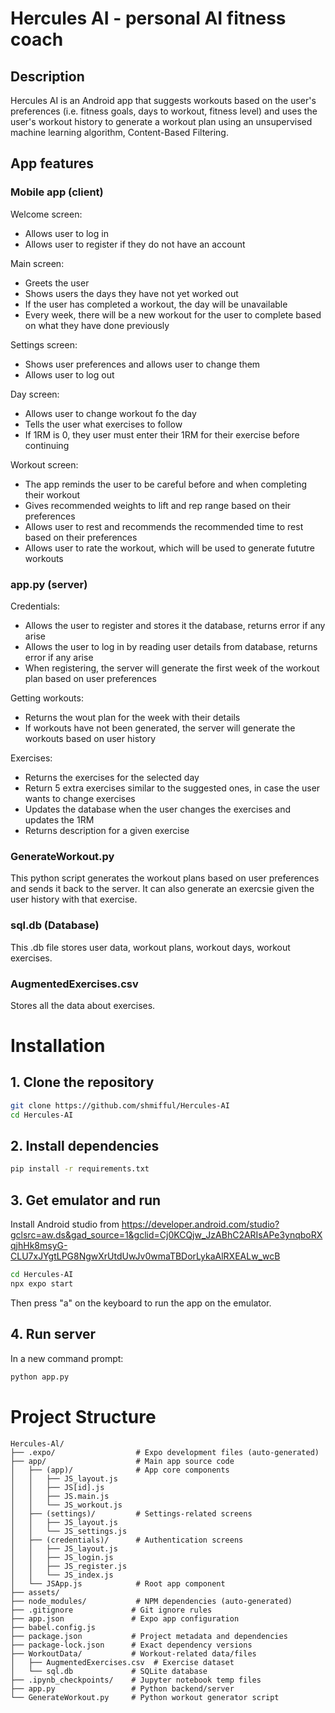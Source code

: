 # Hercules AI - personal AI fitness coach
## Description
Hercules AI is an Android app that suggests workouts based on the user's preferences (i.e. fitness goals, days to workout, fitness level) and uses the user's workout history to generate a workout plan using an unsupervised machine learning algorithm, Content-Based Filtering.

## App features
### Mobile app (client)
Welcome screen:
- Allows user to log in
- Allows user to register if they do not have an account

Main screen:
- Greets the user
- Shows users the days they have not yet worked out
- If the user has completed a workout, the day will be unavailable
- Every week, there will be a new workout for the user to complete based on what they have done previously

Settings screen:
- Shows user preferences and allows user to change them
- Allows user to log out

Day screen:
- Allows user to change workout fo the day
- Tells the user what exercises to follow
- If 1RM is 0, they user must enter their 1RM for their exercise before continuing

Workout screen:
- The app reminds the user to be careful before and when completing their workout
- Gives recommended weights to lift and rep range based on their preferences
- Allows user to rest and recommends the recommended time to rest based on their preferences
- Allows user to rate the workout, which will be used to generate fututre workouts

### app.py (server)
Credentials:
- Allows the user to register and stores it the database, returns error if any arise
- Allows the user to log in by reading user details from database, returns error if any arise
- When registering, the server will generate the first week of the workout plan based on user preferences

Getting workouts:
- Returns the wout plan for the week with their details
- If workouts have not been generated, the server will generate the workouts based on user history

Exercises:
- Returns the exercises for the selected day
- Return 5 extra exercises similar to the suggested ones, in case the user wants to change exercises
- Updates the database when the user changes the exercises and updates the 1RM
- Returns description for a given exercise

### GenerateWorkout.py 
This python script generates the workout plans based on user preferences and sends it back to the server. It can also generate an exercsie given the user history with that exercise.

### sql.db (Database)
This .db file stores user data, workout plans, workout days, workout exercises.

### AugmentedExercises.csv
Stores all the data about exercises.

# Installation
## 1. Clone the repository
```bash
git clone https://github.com/shmifful/Hercules-AI
cd Hercules-AI
   ```
## 2. Install dependencies
```bash 
pip install -r requirements.txt
```

## 3. Get emulator and run
Install Android studio from https://developer.android.com/studio?gclsrc=aw.ds&gad_source=1&gclid=Cj0KCQjw_JzABhC2ARIsAPe3ynqboRXqjhHk8msyG-CLU7xJYgtLPG8NgwXrUtdUwJv0wmaTBDorLykaAlRXEALw_wcB
```bash
cd Hercules-AI
npx expo start
```
Then press "a" on the keyboard to run the app on the emulator.

## 4. Run server
In a new command prompt:
```bash
python app.py
```

# Project Structure
```
Hercules-Al/  
├── .expo/                  # Expo development files (auto-generated)  
├── app/                    # Main app source code  
│   ├── (app)/              # App core components  
│   │   ├── JS_layout.js  
│   │   ├── JS[id].js  
│   │   ├── JS.main.js  
│   │   └── JS_workout.js  
│   ├── (settings)/         # Settings-related screens  
│   │   ├── JS_layout.js  
│   │   └── JS_settings.js  
│   ├── (credentials)/      # Authentication screens  
│   │   ├── JS_layout.js  
│   │   ├── JS_login.js  
│   │   ├── JS_register.js  
│   │   └── JS_index.js  
│   └── JSApp.js            # Root app component  
├── assets/                 
├── node_modules/           # NPM dependencies (auto-generated)  
├── .gitignore             # Git ignore rules  
├── app.json               # Expo app configuration  
├── babel.config.js        
├── package.json           # Project metadata and dependencies  
├── package-lock.json      # Exact dependency versions  
├── WorkoutData/           # Workout-related data/files  
│   ├── AugmentedExercises.csv  # Exercise dataset  
│   └── sql.db             # SQLite database  
├── .ipynb_checkpoints/    # Jupyter notebook temp files  
├── app.py                 # Python backend/server 
└── GenerateWorkout.py     # Python workout generator script  
```
